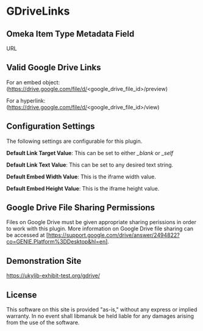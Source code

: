 # GDriveLinks

## Omeka Item Type Metadata Field

URL

## Valid Google Drive Links

For an embed object: (https://drive.google.com/file/d/<google_drive_file_id>/preview)

For a hyperlink: (https://drive.google.com/file/d/<google_drive_file_id>/view)

## Configuration Settings

The following settings are configurable for this plugin.

**Default Link Target Value**: This can be set to either *_blank* or *_self*

**Default Link Text Value**: This can be set to any desired text string.

**Default Embed Width Value**:  This is the iframe width value.

**Default Embed Height Value**:  This is the iframe height value.

## Google Drive File Sharing Permissions

Files on Google Drive must be given appropriate sharing perissions in order to work with this plugin.  More information on Google Drive file sharing can be accessed at [https://support.google.com/drive/answer/2494822?co=GENIE.Platform%3DDesktop&hl=en].

## Demonstration Site

https://ukylib-exhibit-test.org/gdrive/

## License
This software on this site is provided "as-is," without any express or implied warranty. In no event shall libmanuk be held liable for any damages arising from the use of the software.
